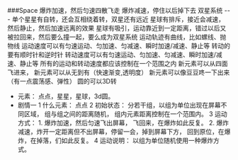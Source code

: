 ###Space
爆炸加速，然后匀速四散飞走
爆炸减速，停住以后掉下去
双星系统 --- 单个星星有自转，还会互相绕着转，双星还有远近
星球有排斥，接近会减速，然后静止，然后加速远离的效果
星球有吸引，运动靠近到一定距离，错过以后又被拉回来，然后要么撞一起，要么成为双星系统
运动轨迹有曲线，比如螺线、抛物线
运动速度可以有匀速运动、匀加速、匀减速、瞬时加速/减速、静止等
转动的要有顺时针和逆时针
转动速度可以有匀速运动、匀加速、匀减速、瞬时加速/减速、静止等
所有的运动和转动速度都应该控制在一个范围之内
新元素可以从四面飞进来，
新元素可以从无到有（快速渐变,透明度）
新元素可以像豆豆咚一下出来（有一点震荡感、弹性）
圆的可以3D转


- 元素： 点点，星星，星球，3d圆。
- 剧情一
1 什么元素： 点点
2 初始状态： 分若干组，以组为单位出现在屏幕不同区域， 组与组之间的距离随机，  组内元素距离控制在一个范围内。
3  运动方式：	1. 爆炸加速，然后匀速飞出屏幕， 飞回来，在爆炸如此反复。
			2. 爆炸减速，炸开一定距离但不出屏幕，停留一会，掉到屏幕下方，  回到原位，在爆炸，在掉落，们如此反复。
4 运动说明： 以组为单位随机使用一种爆炸方式。			

